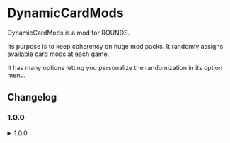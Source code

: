 # DynamicCardMods

DynamicCardMods is a mod for ROUNDS.

Its purpose is to keep coherency on huge mod packs.
It randomly assigns available card mods at each game.

It has many options letting you personalize the randomization in its option menu.

## Changelog

### 1.0.0
<details>
  <summary>1.0.0</summary>

- Fixed a bug occuring when minimum mod list was bigger than half total card mods
- disabled card mods/card mods with active cards are no longer taken into account

</details>
